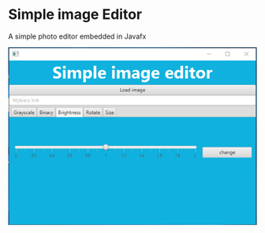 
# Simple image Editor

A simple photo editor embedded in Javafx


![Alt text](src/main/resources/SimpleImageEditor2.png)
